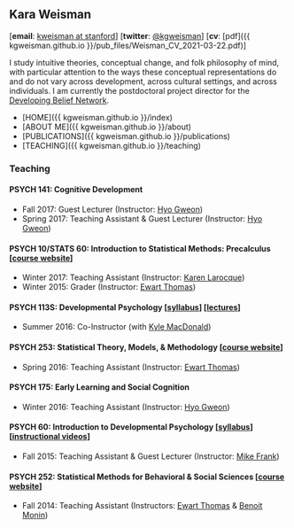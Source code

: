 ## Kara Weisman

[**email**: [kweisman at stanford](mailto:kweisman@stanford.edu)] [**twitter**: [@kgweisman](https://twitter.com/kgweisman)] [**cv**: [pdf]({{ kgweisman.github.io }}/pub_files/Weisman_CV_2021-03-22.pdf)]

I study intuitive theories, conceptual change, and folk philosophy of mind, with particular attention to the ways these conceptual representations do and do not vary across development, across cultural settings, and across individuals. I am currently the postdoctoral project director for the [Developing Belief Network](https://www.developingbelief.com/).

* [HOME]({{ kgweisman.github.io }}/index)
* [ABOUT ME]({{ kgweisman.github.io }}/about)
* [PUBLICATIONS]({{ kgweisman.github.io }}/publications)
* [TEACHING]({{ kgweisman.github.io }}/teaching)

### Teaching

#### PSYCH 141: Cognitive Development
* Fall 2017: Guest Lecturer (Instructor: [Hyo Gweon](http://web.stanford.edu/~hyo/Home.html))
* Spring 2017: Teaching Assistant & Guest Lecturer (Instructor: [Hyo Gweon](http://web.stanford.edu/~hyo/Home.html))

#### PSYCH 10/STATS 60: Introduction to Statistical Methods: Precalculus [[course website](http://web.stanford.edu/class/psych10/)]
* Winter 2017: Teaching Assistant (Instructor: [Karen Larocque](https://scholar.google.com/citations?user=sZdV8L4AAAAJ&hl=en))
* Winter 2015: Grader (Instructor: [Ewart Thomas](https://profiles.stanford.edu/ewart-thomas))

#### PSYCH 113S: Developmental Psychology [[syllabus](https://docs.google.com/document/d/10bQfqCTnCajovI9jnAuh-lIanXuYL7Hh14B5Zl4mWlE/edit)] [[lectures](https://drive.google.com/drive/folders/0Byr7S8JB3psTLW03QktZYXNmbW8)]
* Summer 2016: Co-Instructor (with [Kyle MacDonald](http://kemacdonald.com/))

#### PSYCH 253: Statistical Theory, Models, & Methodology [[course website](http://web.stanford.edu/class/psych253/)]
* Spring 2016: Teaching Assistant (Instructor: [Ewart Thomas](https://profiles.stanford.edu/ewart-thomas))

#### PSYCH 175: Early Learning and Social Cognition
* Winter 2016: Teaching Assistant (Instructor: [Hyo Gweon](http://web.stanford.edu/~hyo/Home.html))

#### PSYCH 60: Introduction to Developmental Psychology [[syllabus](https://docs.google.com/document/d/1O8L8n-9iD2_kdUlXgbGBENxkuAN23VRNWhq7PT_DqVg/edit)] [[instructional videos](https://www.youtube.com/playlist?list=PL8OT0lrhVRGj74yjkHKd8MZkN7PhswyGB)]
* Fall 2015: Teaching Assistant & Guest Lecturer (Instructor: [Mike Frank](http://web.stanford.edu/~mcfrank/))

#### PSYCH 252: Statistical Methods for Behavioral & Social Sciences [[course website](http://web.stanford.edu/class/psych252/index.html)]
* Fall 2014: Teaching Assistant (Instructors: [Ewart Thomas](https://profiles.stanford.edu/ewart-thomas) & [Benoit Monin](https://people.stanford.edu/monin/))
